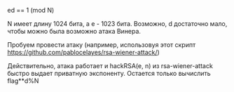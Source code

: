 ed == 1 (mod N)

N имеет длину 1024 бита, а е - 1023 бита.
Возможно, d достаточно мало, чтобы можно была возможно атака Винера.

Пробуем провести атаку
(например, использовуя этот скрипт https://github.com/pablocelayes/rsa-wiener-attack/)

Действительно, атака работает и hackRSA(e, n) из rsa-wiener-attack быстро выдает приватную экспоненту.
Остается только вычислить flag**d%N